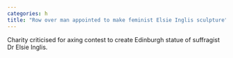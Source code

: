 ```yaml
---
categories: h
title: "Row over man appointed to make feminist Elsie Inglis sculpture"
---
```

Charity criticised for axing contest to create Edinburgh statue of suffragist Dr Elsie Inglis.